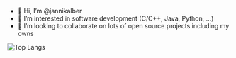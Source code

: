- 👋 Hi, I’m @jannikalber
- 👀 I’m interested in software development (C/C++, Java, Python, ...)
- 💞️ I’m looking to collaborate on lots of open source projects including my owns

![Top Langs](https://github-readme-stats.vercel.app/api/top-langs/?username=jannikalber&bg_color=161320&text_color=D9E0EE&icon_color=DDB6F2&title_color=96CDFB)

<!---
jannikalber/jannikalber is a ✨ special ✨ repository because its `README.md` (this file) appears on your GitHub profile.
You can click the Preview link to take a look at your changes.
--->
